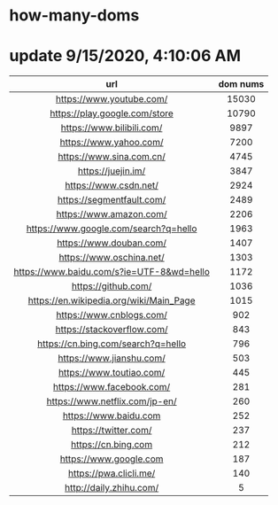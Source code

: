 # how-many-doms

# update 9/15/2020, 4:10:06 AM

url | dom nums
:-: | :-:
https://www.youtube.com/ | 15030
https://play.google.com/store | 10790
https://www.bilibili.com/ | 9897
https://www.yahoo.com/ | 7200
https://www.sina.com.cn/ | 4745
https://juejin.im/ | 3847
https://www.csdn.net/ | 2924
https://segmentfault.com/ | 2489
https://www.amazon.com/ | 2206
https://www.google.com/search?q=hello | 1963
https://www.douban.com/ | 1407
https://www.oschina.net/ | 1303
https://www.baidu.com/s?ie=UTF-8&wd=hello | 1172
https://github.com/ | 1036
https://en.wikipedia.org/wiki/Main_Page | 1015
https://www.cnblogs.com/ | 902
https://stackoverflow.com/ | 843
https://cn.bing.com/search?q=hello | 796
https://www.jianshu.com/ | 503
https://www.toutiao.com/ | 445
https://www.facebook.com/ | 281
https://www.netflix.com/jp-en/ | 260
https://www.baidu.com | 252
https://twitter.com/ | 237
https://cn.bing.com | 212
https://www.google.com | 187
https://pwa.clicli.me/ | 140
http://daily.zhihu.com/ | 5
